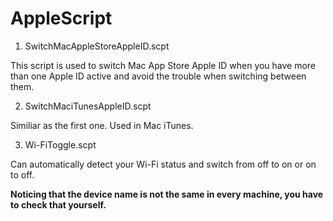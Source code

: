 # AppleScript

1. SwitchMacAppleStoreAppleID.scpt

This script is used to switch Mac App Store Apple ID when you have more than one Apple ID active and avoid the trouble when switching between them.

2. SwitchMaciTunesAppleID.scpt

Similiar as the first one. Used in Mac iTunes.

3. Wi-FiToggle.scpt

Can automatically detect your Wi-Fi status and switch from off to on or on to off. 

**Noticing that the device name is not the same in every machine, you have to check that yourself.**
